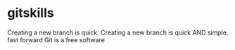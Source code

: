 # gitskills
Creating a new branch is quick.
Creating a new branch is quick AND simple.
fast forward
Git is a free software
